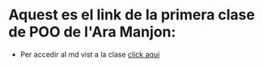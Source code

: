 # Aquest es el link de la primera clase de POO de l'Ara Manjon:

* Per accedir al md vist a la clase [click aquí](https://github.com/AraManjon/fdlp/blob/master/oop/oop.md)
